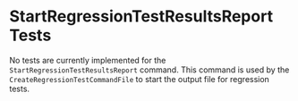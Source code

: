 # StartRegressionTestResultsReport Tests #

No tests are currently implemented for the `StartRegressionTestResultsReport` command.
This command is used by the `CreateRegressionTestCommandFile` to start the output file for
regression tests.
